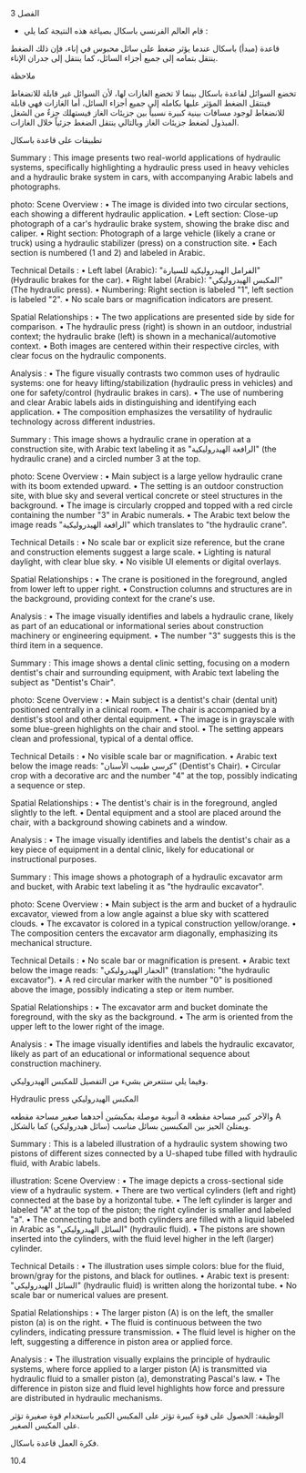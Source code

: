 3
الفصل <!-- text, from page 0 (l=0.852,t=0.033,r=0.925,b=0.074), with ID e22021f0-17d2-46ad-a7b6-aeda7180e0ba -->

* قام العالم الفرنسي باسكال بصياغة هذه النتيجة كما يلي : <!-- text, from page 0 (l=0.462,t=0.087,r=0.931,b=0.113), with ID c457fb7e-4f6f-4482-9328-d4d79f017b3f -->

قاعدة (مبدأ) باسكال
عندما يؤثر ضغط على سائل محبوس في إناء، فإن ذلك الضغط ينتقل بتمامه إلى جميع أجزاء السائل، كما ينتقل إلى جدران الإناء. <!-- text, from page 0 (l=0.071,t=0.118,r=0.928,b=0.194), with ID 961db36a-d89f-4fc3-b798-6c37707efbf9 -->

ملاحظة

تخضع السوائل لقاعدة باسكال بينما لا تخضع الغازات لها،
لأن السوائل غير قابلة للانضغاط فينتقل الضغط المؤثر عليها بكامله إلى جميع أجزاء السائل، أما الغازات فهي قابلة للانضغاط لوجود مسافات بينية كبيرة نسبياً بين جزيئات الغاز فيستهلك جزءٌ من الشغل المبذول لضغط جزيئات الغاز وبالتالي ينتقل الضغط جزئياً خلال الغازات. <!-- text, from page 0 (l=0.071,t=0.208,r=0.940,b=0.345), with ID 9509c8bb-f2dd-4ee2-8347-b8121f3062ec -->

تطبيقات على قاعدة باسكال <!-- text, from page 0 (l=0.616,t=0.360,r=0.930,b=0.400), with ID c96758a5-0411-4bd6-ab44-953f1d763d72 -->

Summary : This image presents two real-world applications of hydraulic systems, specifically highlighting a hydraulic press used in heavy vehicles and a hydraulic brake system in cars, with accompanying Arabic labels and photographs.

photo:
Scene Overview :
  • The image is divided into two circular sections, each showing a different hydraulic application.
  • Left section: Close-up photograph of a car's hydraulic brake system, showing the brake disc and caliper.
  • Right section: Photograph of a large vehicle (likely a crane or truck) using a hydraulic stabilizer (press) on a construction site.
  • Each section is numbered (1 and 2) and labeled in Arabic.

Technical Details :
  • Left label (Arabic): "الفرامل الهيدروليكية للسيارة" (Hydraulic brakes for the car).
  • Right label (Arabic): "المكبس الهيدروليكي" (The hydraulic press).
  • Numbering: Right section is labeled "1", left section is labeled "2".
  • No scale bars or magnification indicators are present.

Spatial Relationships :
  • The two applications are presented side by side for comparison.
  • The hydraulic press (right) is shown in an outdoor, industrial context; the hydraulic brake (left) is shown in a mechanical/automotive context.
  • Both images are centered within their respective circles, with clear focus on the hydraulic components.

Analysis :
  • The figure visually contrasts two common uses of hydraulic systems: one for heavy lifting/stabilization (hydraulic press in vehicles) and one for safety/control (hydraulic brakes in cars).
  • The use of numbering and clear Arabic labels aids in distinguishing and identifying each application.
  • The composition emphasizes the versatility of hydraulic technology across different industries. <!-- figure, from page 0 (l=0.579,t=0.406,r=0.921,b=0.585), with ID e0acf3e1-646e-475f-931e-78e040b5bd1a -->

Summary : This image shows a hydraulic crane in operation at a construction site, with Arabic text labeling it as "الرافعة الهيدروليكية" (the hydraulic crane) and a circled number 3 at the top.

photo:
Scene Overview :
  • Main subject is a large yellow hydraulic crane with its boom extended upward.
  • The setting is an outdoor construction site, with blue sky and several vertical concrete or steel structures in the background.
  • The image is circularly cropped and topped with a red circle containing the number "3" in Arabic numerals.
  • The Arabic text below the image reads "الرافعة الهيدروليكية" which translates to "the hydraulic crane".

Technical Details :
  • No scale bar or explicit size reference, but the crane and construction elements suggest a large scale.
  • Lighting is natural daylight, with clear blue sky.
  • No visible UI elements or digital overlays.

Spatial Relationships :
  • The crane is positioned in the foreground, angled from lower left to upper right.
  • Construction columns and structures are in the background, providing context for the crane's use.

Analysis :
  • The image visually identifies and labels a hydraulic crane, likely as part of an educational or informational series about construction machinery or engineering equipment.
  • The number "3" suggests this is the third item in a sequence. <!-- figure, from page 0 (l=0.410,t=0.409,r=0.588,b=0.579), with ID 66da7895-9ee6-48b9-8841-9ec6e6846bc4 -->

Summary : This image shows a dental clinic setting, focusing on a modern dentist's chair and surrounding equipment, with Arabic text labeling the subject as "Dentist's Chair".

photo:
Scene Overview :
  • Main subject is a dentist's chair (dental unit) positioned centrally in a clinical room.
  • The chair is accompanied by a dentist's stool and other dental equipment.
  • The image is in grayscale with some blue-green highlights on the chair and stool.
  • The setting appears clean and professional, typical of a dental office.

Technical Details :
  • No visible scale bar or magnification.
  • Arabic text below the image reads: "كرسي طبيب الأسنان" (Dentist's Chair).
  • Circular crop with a decorative arc and the number "4" at the top, possibly indicating a sequence or step.

Spatial Relationships :
  • The dentist's chair is in the foreground, angled slightly to the left.
  • Dental equipment and a stool are placed around the chair, with a background showing cabinets and a window.

Analysis :
  • The image visually identifies and labels the dentist's chair as a key piece of equipment in a dental clinic, likely for educational or instructional purposes. <!-- figure, from page 0 (l=0.247,t=0.406,r=0.414,b=0.584), with ID 3e29f9ab-c18d-4c48-9ff7-546512e42437 -->

Summary : This image shows a photograph of a hydraulic excavator arm and bucket, with Arabic text labeling it as "the hydraulic excavator".

photo:
Scene Overview :
  • Main subject is the arm and bucket of a hydraulic excavator, viewed from a low angle against a blue sky with scattered clouds.
  • The excavator is colored in a typical construction yellow/orange.
  • The composition centers the excavator arm diagonally, emphasizing its mechanical structure.

Technical Details :
  • No scale bar or magnification is present.
  • Arabic text below the image reads: "الحفار الهيدروليكي" (translation: "the hydraulic excavator").
  • A red circular marker with the number "0" is positioned above the image, possibly indicating a step or item number.

Spatial Relationships :
  • The excavator arm and bucket dominate the foreground, with the sky as the background.
  • The arm is oriented from the upper left to the lower right of the image.

Analysis :
  • The image visually identifies and labels the hydraulic excavator, likely as part of an educational or informational sequence about construction machinery. <!-- figure, from page 0 (l=0.071,t=0.408,r=0.253,b=0.581), with ID 097e8651-f3ba-4813-b8bc-7be1ce55ef03 -->

وفيما يلي ستتعرض بشيء من التفصيل للمكبس الهيدروليكي. <!-- text, from page 0 (l=0.438,t=0.595,r=0.931,b=0.625), with ID de16111b-8f2a-4aba-9be0-3daa61d5ebcb -->

Hydraulic press المكبس الهيدروليكي <!-- text, from page 0 (l=0.513,t=0.635,r=0.931,b=0.670), with ID 1985d453-6a27-4273-97dd-061a5b995e9b -->

أنبوبة موصلة بمكبسَين أحدهما صغير مساحة مقطعه a والآخر كبير مساحة مقطعه A ويمتلئ الحيز بين المكبسين بسائل مناسب (سائل هيدروليكي) كما بالشكل. <!-- text, from page 0 (l=0.405,t=0.676,r=0.949,b=0.781), with ID e59582c7-3fa0-43b1-a63c-59e6591b0142 -->

Summary : This is a labeled illustration of a hydraulic system showing two pistons of different sizes connected by a U-shaped tube filled with hydraulic fluid, with Arabic labels.

illustration:
Scene Overview :
  • The image depicts a cross-sectional side view of a hydraulic system.
  • There are two vertical cylinders (left and right) connected at the base by a horizontal tube.
  • The left cylinder is larger and labeled "A" at the top of the piston; the right cylinder is smaller and labeled "a".
  • The connecting tube and both cylinders are filled with a liquid labeled in Arabic as "السائل الهيدروليكي" (hydraulic fluid).
  • The pistons are shown inserted into the cylinders, with the fluid level higher in the left (larger) cylinder.

Technical Details :
  • The illustration uses simple colors: blue for the fluid, brown/gray for the pistons, and black for outlines.
  • Arabic text is present: "السائل الهيدروليكي" (hydraulic fluid) is written along the horizontal tube.
  • No scale bar or numerical values are present.

Spatial Relationships :
  • The larger piston (A) is on the left, the smaller piston (a) is on the right.
  • The fluid is continuous between the two cylinders, indicating pressure transmission.
  • The fluid level is higher on the left, suggesting a difference in piston area or applied force.

Analysis :
  • The illustration visually explains the principle of hydraulic systems, where force applied to a larger piston (A) is transmitted via hydraulic fluid to a smaller piston (a), demonstrating Pascal's law.
  • The difference in piston size and fluid level highlights how force and pressure are distributed in hydraulic mechanisms. <!-- figure, from page 0 (l=0.075,t=0.659,r=0.344,b=0.773), with ID b8a9589f-c78c-4afd-807a-87a2a66c4f56 -->

الوظيفة: الحصول على قوة كبيرة تؤثر على المكبس الكبير باستخدام قوة صغيرة تؤثر على المكبس الصغير. <!-- text, from page 0 (l=0.135,t=0.785,r=0.952,b=0.842), with ID d2e3e9f9-6d23-4c7b-a894-d74ba178551e -->

فكرة العمل
قاعدة باسكال. <!-- text, from page 0 (l=0.752,t=0.854,r=0.947,b=0.896), with ID 73bcedd9-f660-48dc-b5a3-869785bed668 -->

$10.4$ <!-- marginalia, from page 0 (l=0.869,t=0.921,r=0.923,b=0.950), with ID 09f5afc1-7622-49b6-9770-4bab0d14d261 -->